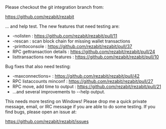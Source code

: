 Please checkout the git integration branch from:

https://github.com/rezabit/rezabit

... and help test.  The new features that need testing are:

* -nolisten : https://github.com/rezabit/rezabit/pull/11
* -rescan : scan block chain for missing wallet transactions
* -printtoconsole : https://github.com/rezabit/rezabit/pull/37
* RPC gettransaction details : https://github.com/rezabit/rezabit/pull/24
* listtransactions new features : https://github.com/rezabit/rezabit/pull/10

Bug fixes that also need testing:

* -maxconnections= : https://github.com/rezabit/rezabit/pull/42
* RPC listaccounts minconf : https://github.com/rezabit/rezabit/pull/27
* RPC move, add time to output : https://github.com/rezabit/rezabit/pull/21
* ...and several improvements to --help output.

This needs more testing on Windows!  Please drop me a quick private message, email, or IRC message if you are able to do some testing.  If you find bugs, please open an issue at:

https://github.com/rezabit/rezabit/issues
